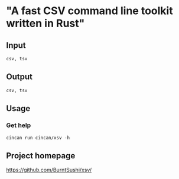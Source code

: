 # "A fast CSV command line toolkit written in Rust"

## Input

```csv, tsv```

## Output

```csv, tsv```

## Usage

### Get help

```
cincan run cincan/xsv -h
```

## Project homepage

https://github.com/BurntSushi/xsv/


